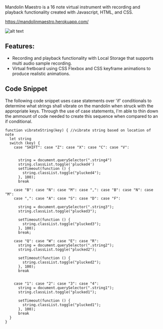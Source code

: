 Mandolin Maestro is a 16 note virtual instrument with recording and playback functionality created with Javascript, HTML, and CSS.

https://mandolinmaestro.herokuapp.com/

![alt text](https://i.ibb.co/5MncKwX/Screen-Shot-2019-09-23-at-3-55-49-PM.png)

## Features:
- Recording and playback functionality with Local Storage that supports multi audio sample recording.
- Virtual fretboard using CSS Flexbox and CSS keyframe animations to produce realistic animations.

## Code Snippet
The following code snippet uses case statements over 'if' conditionals to determine what strings shall vibrate on the mandolin when struck with the appropriate keys. Through the use of case statements, I'm able to thin down the ammount of code needed to create this sequence when compared to an if conditional.

    function vibrateString(key) { //vibrate string based on location of note
      let string
      switch (key) {
        case "SHIFT": case "Z": case "X": case "C": case "V":

      
          string = document.querySelector(".string4")
          string.classList.toggle('plucked4')
          setTimeout(function () {
            string.classList.toggle("plucked4");
          }, 100);
          break

        case "B": case "N": case "M": case ",": case "B": case "N": case "M":
        case ",": case "A": case "S": case "D": case "F":

          string = document.querySelector(".string3");
          string.classList.toggle("plucked3");

          setTimeout(function () {
            string.classList.toggle("plucked3");
          }, 100);
          break;

        case "Q": case "W": case "E": case "R":
          string = document.querySelector(".string2");
          string.classList.toggle("plucked2");

          setTimeout(function () {
            string.classList.toggle("plucked2");
          }, 100);
          break


        case "1": case "2": case "3": case "4":
          string = document.querySelector(".string1");
          string.classList.toggle("plucked1");

          setTimeout(function () {
            string.classList.toggle("plucked1");
          }, 100);
          break
      }
    }
